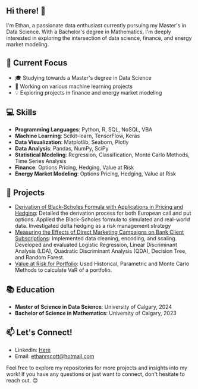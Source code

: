 ## Hi there! 👋

I'm Ethan, a passionate data enthusiast currently pursuing my Master's in Data Science. With a Bachelor's degree in Mathematics, I'm deeply interested in exploring the intersection of data science, finance, and energy market modeling.

## 🔬 Current Focus

- 🎓 Studying towards a Master's degree in Data Science
- 💼 Working on various machine learning projects
- 💡 Exploring projects in finance and energy market modeling

## 💻 Skills

- **Programming Languages**: Python, R, SQL, NoSQL, VBA
- **Machine Learning**: Scikit-learn, TensorFlow, Keras
- **Data Visualization**: Matplotlib, Seaborn, Plotly
- **Data Analysis**: Pandas, NumPy, SciPy
- **Statistical Modeling**: Regression, Classification, Monte Carlo Methods, Time Series Analysis
- **Finance**: Options Pricing, Hedging, Value at Risk
- **Energy Market Modeling**: Options Pricing, Hedging, Value at Risk

## 🚀 Projects

- [Derivation of Black-Scholes Formula with Applications in Pricing and Hedging](https://github.com/ethan2411/Data-Portfolio/blob/main/Python/Black-Scholes/Data_609_Term_Project.pdf): Detailed the derivation process for both European call and put options. Applied the Black-Scholes formula to simulated and real-world data. Investigated delta hedging as a risk management strategy
- [Measuring the Effects of Direct Marketing Campaigns on Bank Client Subscriptions](https://github.com/ethan2411/Data-606/blob/main/Data_606_Final_Project.ipynb):  Implemented data cleaning, encoding, and scaling. Developed and evaluated Logistic Regression, Linear Discriminant Analysis (LDA), Quadratic Discriminant Analysis (QDA), Decision Tree, and Random Forest.
- [Value at Risk for Portfolio](https://github.com/ethan2411/Data-Portfolio/blob/main/Python/VaR/Value_at_Risk.ipynb): Used Historical, Parametric and Monte Carlo Methods to calculate VaR of a portfolio.

## 📚 Education

- **Master of Science in Data Science**: University of Calgary, 2024
- **Bachelor of Science in Mathematics**: University of Calgary, 2023

## 📫 Let's Connect!

- LinkedIn: [Here](https://www.linkedin.com/in/ethan-scott2/)
- Email: ethanrscott@hotmail.com

Feel free to explore my repositories for more projects and insights into my work! If you have any questions or just want to connect, don't hesitate to reach out. 😊


<!--
**ethan2411/ethan2411** is a ✨ _special_ ✨ repository because its `README.md` (this file) appears on your GitHub profile.

Here are some ideas to get you started:

- 🔭 I’m currently working on ...
- 🌱 I’m currently learning ...
- 👯 I’m looking to collaborate on ...
- 🤔 I’m looking for help with ...
- 💬 Ask me about ...
- 📫 How to reach me: ...
- 😄 Pronouns: ...
- ⚡ Fun fact: ...
-->
